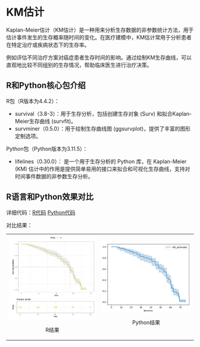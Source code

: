 # KM估计

Kaplan-Meier估计（KM估计）是一种用来分析生存数据的非参数统计方法，用于估计事件发生的生存概率随时间的变化。在医疗建模中，KM估计常用于分析患者在特定治疗或疾病状态下的生存率。

例如评估不同治疗方案对癌症患者生存时间的影响。通过绘制KM生存曲线，可以直观地比较不同组别的生存情况，帮助临床医生进行治疗决策。

## R和Python核心包介绍

R包（R版本为4.4.2）：
- survival（3.8-3）：用于生存分析，包括创建生存对象 (Surv) 和拟合Kaplan-Meier生存曲线 (survfit)。
- survminer（0.5.0）：用于绘制生存曲线图 (ggsurvplot)，提供了丰富的图形定制选项。

Python包（Python版本为3.11.5）：
- lifelines（0.30.0）： 是一个用于生存分析的 Python 库，在 Kaplan-Meier (KM) 估计中的作用是提供简单易用的接口来拟合和可视化生存曲线，支持对时间事件数据的非参数生存分析。

## R语言和Python效果对比

详细代码：[R代码](./R.ipynb) [Python代码](./Python.ipynb)

对比结果：

<table>
  <tr>
    <td style="text-align: center;">
      <img src="result/R.jpg" alt="R" width="300">
      <p>R结果</p>
    </td>
    <td style="text-align: center;">
      <img src="result/Python.jpg" alt="Python" width="300">
      <p>Python结果</p>
    </td>
  </tr>
</table>
